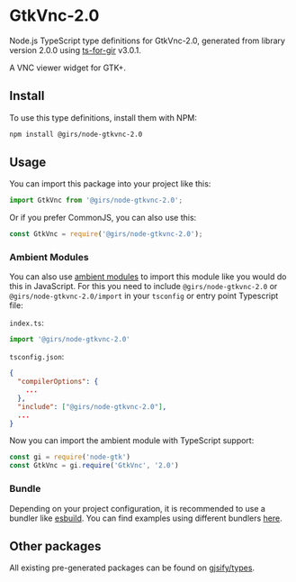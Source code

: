 
# GtkVnc-2.0

Node.js TypeScript type definitions for GtkVnc-2.0, generated from library version 2.0.0 using [ts-for-gir](https://github.com/gjsify/ts-for-gir) v3.0.1.

A VNC viewer widget for GTK+.

## Install

To use this type definitions, install them with NPM:
```bash
npm install @girs/node-gtkvnc-2.0
```

## Usage

You can import this package into your project like this:
```ts
import GtkVnc from '@girs/node-gtkvnc-2.0';
```

Or if you prefer CommonJS, you can also use this:
```ts
const GtkVnc = require('@girs/node-gtkvnc-2.0');
```

### Ambient Modules

You can also use [ambient modules](https://github.com/gjsify/ts-for-gir/tree/main/packages/cli#ambient-modules) to import this module like you would do this in JavaScript.
For this you need to include `@girs/node-gtkvnc-2.0` or `@girs/node-gtkvnc-2.0/import` in your `tsconfig` or entry point Typescript file:

`index.ts`:
```ts
import '@girs/node-gtkvnc-2.0'
```

`tsconfig.json`:
```json
{
  "compilerOptions": {
    ...
  },
  "include": ["@girs/node-gtkvnc-2.0"],
  ...
}
```

Now you can import the ambient module with TypeScript support: 

```ts
const gi = require('node-gtk')
const GtkVnc = gi.require('GtkVnc', '2.0')
```


### Bundle

Depending on your project configuration, it is recommended to use a bundler like [esbuild](https://esbuild.github.io/). You can find examples using different bundlers [here](https://github.com/gjsify/ts-for-gir/tree/main/examples).

## Other packages

All existing pre-generated packages can be found on [gjsify/types](https://github.com/gjsify/types).

